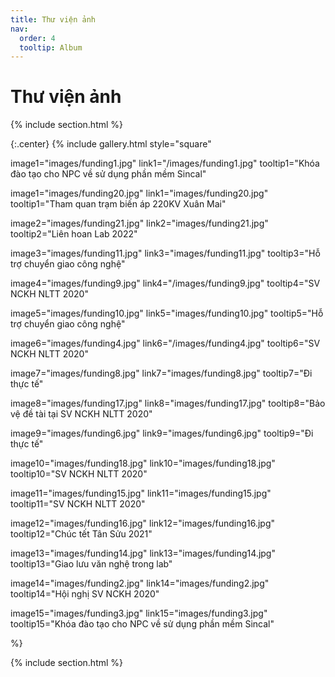 ```yaml
---
title: Thư viện ảnh
nav:
  order: 4
  tooltip: Album
---
```


# <i class="fas fa-feather-alt"></i>Thư viện ảnh

{% include section.html %}

{:.center}
{% include gallery.html style="square"

image1="images/funding1.jpg" link1="/images/funding1.jpg" tooltip1="Khóa đào tạo cho NPC về sử dụng phần mềm Sincal" 

image1="images/funding20.jpg" link1="images/funding20.jpg" tooltip1="Tham quan trạm biến áp 220KV Xuân Mai"

image2="images/funding21.jpg" link2="images/funding21.jpg" tooltip2="Liên hoan Lab 2022"

image3="images/funding11.jpg" link3="images/funding11.jpg" tooltip3="Hỗ trợ chuyển giao công nghệ"

image4="images/funding9.jpg" link4="/images/funding9.jpg" tooltip4="SV NCKH NLTT 2020"

image5="images/funding10.jpg" link5="images/funding10.jpg" tooltip5="Hỗ trợ chuyển giao công nghệ"

image6="images/funding4.jpg" link6="/images/funding4.jpg" tooltip6="SV NCKH NLTT 2020"

image7="images/funding8.jpg" link7="images/funding8.jpg" tooltip7="Đi thực tế"

image8="images/funding17.jpg" link8="images/funding17.jpg" tooltip8="Bảo vệ đề tài tại SV NCKH NLTT 2020"

image9="images/funding6.jpg" link9="images/funding6.jpg" tooltip9="Đi thực tế"

image10="images/funding18.jpg" link10="images/funding18.jpg" tooltip10="SV NCKH NLTT 2020"

image11="images/funding15.jpg" link11="images/funding15.jpg" tooltip11="SV NCKH NLTT 2020"

image12="images/funding16.jpg" link12="images/funding16.jpg" tooltip12="Chúc tết Tân Sửu 2021"

image13="images/funding14.jpg" link13="images/funding14.jpg" tooltip13="Giao lưu văn nghệ trong lab"

image14="images/funding2.jpg" link14="images/funding2.jpg" tooltip14="Hội nghị SV NCKH 2020"

image15="images/funding3.jpg" link15="images/funding3.jpg" tooltip15="Khóa đào tạo cho NPC về sử dụng phần mềm Sincal"

 %}

{% include section.html %}
